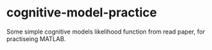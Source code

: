 # cognitive-model-practice
Some simple cognitive models likelihood function from read paper, for practiseing MATLAB.
